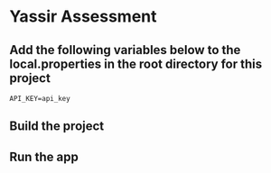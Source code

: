 # Yassir Assessment 



## Add the following variables below to the local.properties in the root directory for this project

```
API_KEY=api_key 
```

## Build the project 

## Run the app